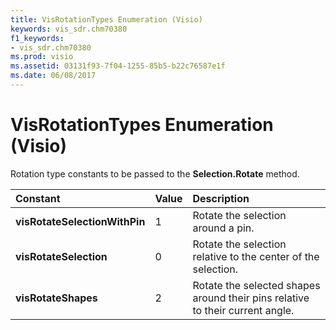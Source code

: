 ```yaml
---
title: VisRotationTypes Enumeration (Visio)
keywords: vis_sdr.chm70380
f1_keywords:
- vis_sdr.chm70380
ms.prod: visio
ms.assetid: 03131f93-7f04-1255-85b5-b22c76587e1f
ms.date: 06/08/2017
---
```



# VisRotationTypes Enumeration (Visio)

Rotation type constants to be passed to the  **Selection.Rotate** method.



|**Constant**|**Value**|**Description**|
|:-----|:-----|:-----|
| **visRotateSelectionWithPin**|1|Rotate the selection around a pin.|
| **visRotateSelection**|0|Rotate the selection relative to the center of the selection.|
| **visRotateShapes**|2|Rotate the selected shapes around their pins relative to their current angle.|

